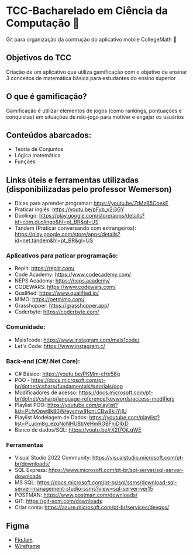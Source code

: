 # TCC-Bacharelado em Ciência da Computação :book:
Git para organização da contrução do aplicativo mobile CollegeMath :iphone:

## Objetivos do TCC

Criação de um aplicativo que utiliza gamificação com o objetivo de ensinar 3 conceitos de matemática básica para estudantes do ensino superior

## O que é gamificação?

Gamificação é utilizar elementos de jogos (como rankings, pontuações e conquistas) em situações de não-jogo para motivar e engajar os usuários

## Conteúdos abarcados:

- Teoria de Conjuntos
- Lógica matemática
- Funções

## Links úteis e ferramentas utilizadas (disponibilizadas pelo professor Wemerson)
- Dicas para aprender programar: https://youtu.be/ZtMzB5CoekE
- Praticar inglês: https://youtu.be/pFyb_v2j3GY
- Duolingo: https://play.google.com/store/apps/details?id=com.duolingo&hl=pt_BR&gl=US
- Tandem (Praticar conversando com extrangeiros): https://play.google.com/store/apps/details?id=net.tandem&hl=pt_BR&gl=US


### Aplicativos para paticar programação:
- Replit: https://replit.com/
- Code Academy: https://www.codecademy.com/
- NEPS Academy: https://neps.academy/
- CODEWARS: https://www.codewars.com/
- Qualified: https://www.qualified.io/
- MIMO: https://getmimo.com/
- Grasshopper: https://grasshopper.app/
- Coderbyte: https://coderbyte.com/

### Comunidade:

- Mais1code:  https://www.instagram.com/mais1code/
- Let's Code: https://www.instagram.c/

### Back-end (C#/.Net Core):

- C# Básico: https://youtu.be/PKMm-cHe56g
- POO - https://docs.microsoft.com/pt-br/dotnet/csharp/fundamentals/tutorials/oop
- Modificadores de acesso: https://docs.microsoft.com/pt-br/dotnet/csharp/language-reference/keywords/access-modifiers
- Playlist POO: https://youtube.com/playlist?list=PLfvOpw8k80Wreysmw8fonLCBw8kiiYjIU
- Playlist Modelagem de Dados: https://youtube.com/playlist?list=PLucm8g_ezqNoNHU8tjVeHmRGBFnjDIlxD
- Banco de dados/SQL: https://youtu.be/rX2I7OjLqWE

### Ferramentas
- Visual Studio 2022 Community: https://visualstudio.microsoft.com/pt-br/downloads/
- SQL Express: https://www.microsoft.com/pt-br/sql-server/sql-server-downloads
- MS SQL: https://docs.microsoft.com/pt-br/sql/ssms/download-sql-server-management-studio-ssms?view=sql-server-ver15
- POSTMAN: https://www.postman.com/downloads/
- GIT: https://git-scm.com/downloads
- Criar conta: https://azure.microsoft.com/pt-br/services/devops/

## Figma
- [FigJam](https://www.figma.com/file/afFgCK9uTFLcOwqdtek5CH/CollegeMath)
- [Wireframe](https://www.figma.com/file/WxX5SQ5hK9OouGBDO2G9EQ/CollegeMath)